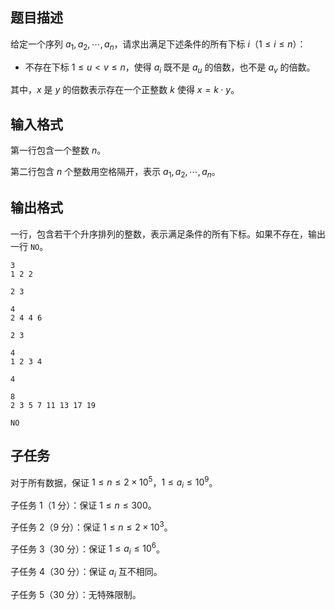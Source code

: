 ## 题目描述

给定一个序列 $a_1, a_2, \cdots, a_n$，请求出满足下述条件的所有下标 $i$（$1 \leq i \leq n$）：

- 不存在下标 $1 \leq u < v \leq n$，使得 $a_i$ 既不是 $a_u$ 的倍数，也不是 $a_v$ 的倍数。

其中，$x$ 是 $y$ 的倍数表示存在一个正整数 $k$ 使得 $x = k \cdot y$。

## 输入格式

第一行包含一个整数 $n$。

第二行包含 $n$ 个整数用空格隔开，表示 $a_1, a_2, \cdots, a_n$。

## 输出格式

一行，包含若干个升序排列的整数，表示满足条件的所有下标。如果不存在，输出一行 `NO`。

```input1
3
1 2 2
```

```output1
2 3
```

```input2
4
2 4 4 6
```

```output2
2 3
```

```input3
4
1 2 3 4
```

```output3
4
```

```input4
8
2 3 5 7 11 13 17 19
```

```output4
NO
```

## 子任务

对于所有数据，保证 $1 \leq n \leq 2 \times 10^5$，$1 \leq a_i \leq 10^9$。

子任务 1（$1$ 分）：保证 $1 \leq n \leq 300$。

子任务 2（$9$ 分）：保证 $1 \leq n \leq 2 \times 10^3$。

子任务 3（$30$ 分）：保证 $1 \leq a_i \leq 10^6$。

子任务 4（$30$ 分）：保证 $a_i$ 互不相同。

子任务 5（$30$ 分）：无特殊限制。
